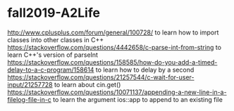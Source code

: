# fall2019-A2Life

http://www.cplusplus.com/forum/general/100728/ to learn how to import classes into other classes in C++
https://stackoverflow.com/questions/4442658/c-parse-int-from-string to learn C++'s version of parseInt
https://stackoverflow.com/questions/158585/how-do-you-add-a-timed-delay-to-a-c-program/158614 to learn how to delay by a second
https://stackoverflow.com/questions/21257544/c-wait-for-user-input/21257728 to learn about cin.get()
https://stackoverflow.com/questions/10071137/appending-a-new-line-in-a-filelog-file-in-c to learn the argument ios::app to append to an existing file
